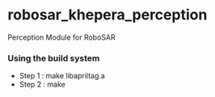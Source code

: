 # robosar_khepera_perception
Perception Module for RoboSAR

### Using the build system
* Step 1 : make libapriltag.a
* Step 2 : make
